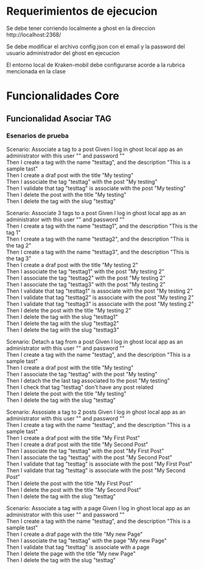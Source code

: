 
# Requerimientos de ejecucion
Se debe tener corriendo localmente a ghost en la direccion http://localhost:2368/

Se debe modificar el archivo config.json con el email y la password del usuario administrador del ghost en ejecucion

El entorno local de Kraken-mobil debe configurarse acorde a la rubrica mencionada en la clase

# Funcionalidades Core
## Funcionalidad Asociar TAG
### Esenarios de prueba
  Scenario: Associate a tag to a post
    Given I log in ghost local app as an administrator with this user "<EMAIL>" and password "<PASSWORD>"<br/>
    Then I create a tag with the name  "testtag", and the description "This is a sample tast"<br/>
    Then I create a draf post with the title "My testing"<br/>
    Then I associate the tag "testtag" with the post "My testing"<br/>
    Then I validate that tag "testtag" is associate with the post "My testing"<br/>
    Then I delete the post with the title "My testing"<br/>
    Then I delete the tag with the slug "testtag"<br/>

  Scenario: Associate 3 tags to a post
    Given I log in ghost local app as an administrator with this user "<EMAIL>" and password "<PASSWORD>"<br/>
    Then I create a tag with the name  "testtag1", and the description "This is the tag 1"<br/>
    Then I create a tag with the name  "testtag2", and the description "This is the tag 2"<br/>
    Then I create a tag with the name  "testtag3", and the description "This is the tag 3"<br/>
    Then I create a draf post with the title "My testing 2"<br/>
    Then I associate the tag "testtag1" with the post "My testing 2"<br/>
    Then I associate the tag "testtag2" with the post "My testing 2"<br/>
    Then I associate the tag "testtag3" with the post "My testing 2"<br/>
    Then I validate that tag "testtag1" is associate with the post "My testing 2"<br/>
    Then I validate that tag "testtag2" is associate with the post "My testing 2"<br/>
    Then I validate that tag "testtag3" is associate with the post "My testing 2"<br/>
    Then I delete the post with the title "My testing 2"<br/>
    Then I delete the tag with the slug "testtag1"<br/>
    Then I delete the tag with the slug "testtag2"<br/>
    Then I delete the tag with the slug "testtag3"<br/>

  Scenario: Detach a tag from a post
    Given I log in ghost local app as an administrator with this user "<EMAIL>" and password "<PASSWORD>"<br/>
    Then I create a tag with the name  "testtag", and the description "This is a sample tast"<br/>
    Then I create a draf post with the title "My testing"<br/>
    Then I associate the tag "testtag" with the post "My testing"<br/>
    Then I detach the the last tag associated to the post "My testing"<br/>
    Then I check that tag "testtag" don't have any post related<br/>
    Then I delete the post with the title "My testing"<br/>
    Then I delete the tag with the slug "testtag"<br/>

  Scenario: Assosiate a tag to 2 posts
    Given I log in ghost local app as an administrator with this user "<EMAIL>" and password "<PASSWORD>"<br/>
    Then I create a tag with the name  "testtag", and the description "This is a sample tast"<br/>
    Then I create a draf post with the title "My First Post"<br/>
    Then I create a draf post with the title "My Second Post"<br/>
    Then I associate the tag "testtag" with the post "My First Post"<br/>
    Then I associate the tag "testtag" with the post "My Second Post"<br/>
    Then I validate that tag "testtag" is associate with the post "My First Post"<br/>
    Then I validate that tag "testtag" is associate with the post "My Second Post"<br/>
    Then I delete the post with the title "My First Post"<br/>
    Then I delete the post with the title "My Second Post"<br/>
    Then I delete the tag with the slug "testtag"<br/>

  Scenario: Associate a tag with a page
    Given I log in ghost local app as an administrator with this user "<EMAIL>" and password "<PASSWORD>"<br/>
    Then I create a tag with the name  "testtag", and the description "This is a sample tast"<br/>
    Then I create a draf page with the title "My new Page"<br/>
    Then I associate the tag "testtag" with the page "My new Page"<br/>
    Then I validate that tag "testtag" is associate with a page<br/>
    Then I delete the page with the title "My new Page"<br/>
    Then I delete the tag with the slug "testtag"<br/>

